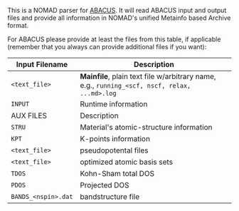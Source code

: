This is a NOMAD parser for [ABACUS](http://abacus.ustc.edu.cn/). It will read ABACUS input and
output files and provide all information in NOMAD's unified Metainfo based Archive format.

For ABACUS please provide at least the files from this table, if applicable
(remember that you always can provide additional files if you want):

|Input Filename| Description|
|--- | --- |
|`<text_file>` | **Mainfile**, plain text file w/arbitrary name, e.g.,  `running_<scf, nscf, relax, ...md>.log` |
|`INPUT` | Runtime information |
|AUX FILES| Description|
|`STRU` | Material's atomic-structure information |
|`KPT` | K-points information |
|`<text_file>` |  pseudopotental files |
|`<text_file>`| optimized atomic basis sets |
|`TDOS`| Kohn-Sham total DOS |
|`PDOS`  | Projected DOS |
|`BANDS_<nspin>.dat` | bandstructure file |

